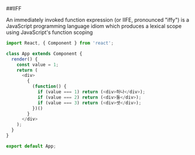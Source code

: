 ##IIFF

An immediately invoked function expression (or IIFE, pronounced "iffy") is a JavaScript programming language idiom which produces a lexical scope using JavaScript's function scoping
```js
import React, { Component } from 'react';

class App extends Component {
  render() {
    const value = 1;
    return (
      <div>
        {
          (function() {
            if (value === 1) return (<div>하나</div>);
            if (value === 2) return (<div>둘</div>);
            if (value === 3) return (<div>셋</div>);
          })()
        }
      </div>
    );
  }
}

export default App;
```
